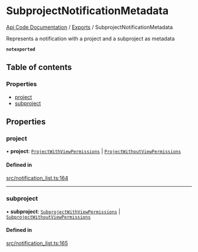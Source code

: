 # SubprojectNotificationMetadata
 
[Api Code Documentation](../README.md) / [Exports](../modules.md) / SubprojectNotificationMetadata

Represents a notification with a project and a subproject as metadata

**`notexported`**

## Table of contents

### Properties

- [project](SubprojectNotificationMetadata.md#project)
- [subproject](SubprojectNotificationMetadata.md#subproject)

## Properties

### project

• **project**: [`ProjectWithViewPermissions`](ProjectWithViewPermissions.md) \| [`ProjectWithoutViewPermissions`](ProjectWithoutViewPermissions.md)

#### Defined in

[src/notification_list.ts:164](https://github.com/openkfw/TruBudget/blob/f6ee764/api/src/notification_list.ts#L164)

___

### subproject

• **subproject**: [`SubprojectWithViewPermissions`](SubprojectWithViewPermissions.md) \| [`SubprojectWithoutViewPermissions`](SubprojectWithoutViewPermissions.md)

#### Defined in

[src/notification_list.ts:165](https://github.com/openkfw/TruBudget/blob/f6ee764/api/src/notification_list.ts#L165)
